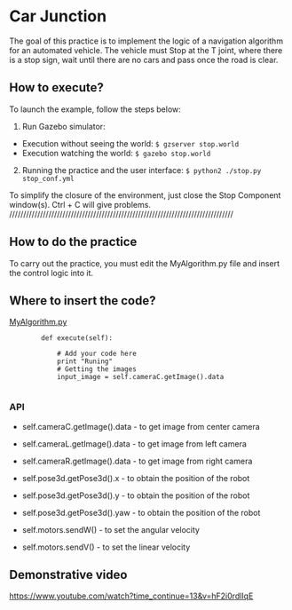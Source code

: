 Car Junction
============

The goal of this practice is to implement the logic of a navigation algorithm for 
an automated vehicle. The vehicle must Stop at the T joint, where there is a stop 
sign, wait until there are no cars and pass once the road is clear.

## How to execute?

To launch the example, follow the steps below:
1. Run Gazebo simulator:
 * Execution without seeing the world: 
`$ gzserver stop.world`
 * Execution watching the world: 
`$ gazebo stop.world`
2. Running the practice and the user interface: 
`$ python2 ./stop.py stop_conf.yml`

To simplify the closure of the environment, just close the Stop Component 
window(s). Ctrl + C will give problems.
////////////////////////////////////////////////////////////////////////////////


## How to do the practice
To carry out the practice, you must edit the MyAlgorithm.py file and insert the 
control logic into it.

## Where to insert the code?
[MyAlgorithm.py](MyAlgorithm.py#L74)
```
        def execute(self):
        
            # Add your code here
            print "Runing"
            # Getting the images
            input_image = self.cameraC.getImage().data
        
```


### API
* self.cameraC.getImage().data - to get image from center camera
* self.cameraL.getImage().data - to get image from left camera
* self.cameraR.getImage().data - to get image from right camera

* self.pose3d.getPose3d().x - to obtain the position of the robot
* self.pose3d.getPose3d().y - to obtain the position of the robot
* self.pose3d.getPose3d().yaw - to obtain the position of the robot
* self.motors.sendW() - to set the angular velocity
* self.motors.sendV() - to set the linear velocity


## Demonstrative video
https://www.youtube.com/watch?time_continue=13&v=hF2i0rdlIqE

